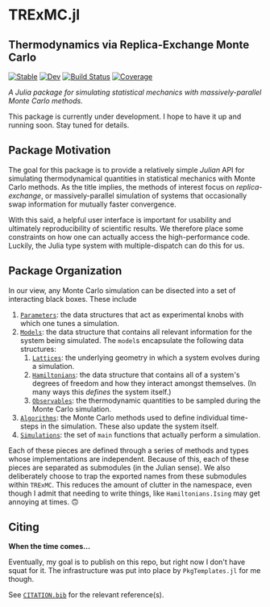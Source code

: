 <!-- # TREx.jl -->
# TRExMC.jl
## Thermodynamics via Replica-Exchange Monte Carlo

[![Stable](https://img.shields.io/badge/docs-stable-blue.svg)](https://meese-wj.github.io/TRExMC.jl/stable/)
[![Dev](https://img.shields.io/badge/docs-dev-blue.svg)](https://meese-wj.github.io/TRExMC.jl/dev/)
[![Build Status](https://github.com/meese-wj/TRExMC.jl/actions/workflows/CI.yml/badge.svg?branch=main)](https://github.com/meese-wj/TRExMC.jl/actions/workflows/CI.yml?query=branch%3Amain)
[![Coverage](https://codecov.io/gh/meese-wj/TRExMC.jl/branch/main/graph/badge.svg)](https://codecov.io/gh/meese-wj/TRExMC.jl)

*A Julia package for simulating statistical mechanics with massively-parallel Monte Carlo methods.*

This package is currently under development. I hope to have it up and running soon. Stay tuned for details.

## Package Motivation

The goal for this package is to provide a relatively simple *Julian* API for simulating thermodynamical quantities in statistical mechanics with Monte Carlo methods. As the title implies, the methods of interest focus on *replica-exchange*, or massively-parallel simulation of systems that occasionally swap information for mutually faster convergence.

With this said, a helpful user interface is important for usability and ultimately reproducibility of scientific results. We therefore place some constraints on how one can actually access the high-performance code. Luckily, the Julia type system with multiple-dispatch can do this for us.

## Package Organization

In our view, any Monte Carlo simulation can be disected into a set of interacting black boxes. These include

1. [`Parameters`](src/Parameters/): the data structures that act as experimental knobs with which one tunes a simulation.
1. [`Models`](src/Models): the data structure that contains all relevant information for the system being simulated. The `model`s encapsulate the following data structures:
    1. [`Lattices`](src/Models/Lattices/): the underlying geometry in which a system evolves during a simulation.
    1. [`Hamiltonians`](src/Models/Hamiltonians/): the data structure that contains all of a system's degrees of freedom and how they interact amongst themselves. (In many ways this *defines* the system itself.)
    1. [`Observables`](src/Models/Observables): the thermodynamic quantities to be sampled during the Monte Carlo simulation.
1. [`Algorithms`](src/Algorithms/): the Monte Carlo methods used to define individual time-steps in the simulation. These also update the system itself.
1. [`Simulations`](src/Simulations/): the set of `main` functions that actually perform a simulation.

Each of these pieces are defined through a series of methods and types whose implementations are independent. Because of this, each of these pieces are separated as submodules (in the Julian sense). We also deliberately choose to trap the exported names from these submodules within `TRExMC`. This reduces the amount of clutter in the namespace, even though I admit that needing to write things, like `Hamiltonians.Ising` may get annoying at times. 🙃

## Citing 

**When the time comes...**

Eventually, my goal is to publish on this repo, but right now I don't have squat for it. The infrastructure was put into place by `PkgTemplates.jl` for me though.

See [`CITATION.bib`](CITATION.bib) for the relevant reference(s).
